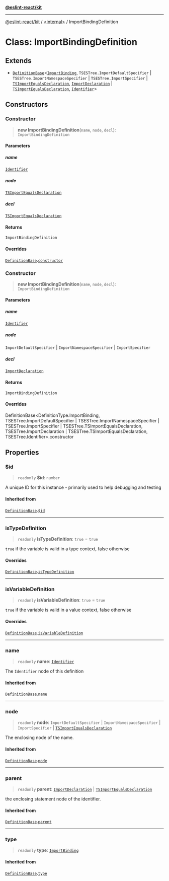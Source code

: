 [**@eslint-react/kit**](../../README.md)

***

[@eslint-react/kit](../../README.md) / [\<internal\>](../README.md) / ImportBindingDefinition

# Class: ImportBindingDefinition

## Extends

- [`DefinitionBase`](DefinitionBase.md)\<[`ImportBinding`](../README.md#importbinding), `TSESTree.ImportDefaultSpecifier` \| `TSESTree.ImportNamespaceSpecifier` \| `TSESTree.ImportSpecifier` \| [`TSImportEqualsDeclaration`](../type-aliases/TSImportEqualsDeclaration.md), [`ImportDeclaration`](../interfaces/ImportDeclaration.md) \| [`TSImportEqualsDeclaration`](../type-aliases/TSImportEqualsDeclaration.md), [`Identifier`](../interfaces/Identifier.md)\>

## Constructors

### Constructor

> **new ImportBindingDefinition**(`name`, `node`, `decl`): `ImportBindingDefinition`

#### Parameters

##### name

[`Identifier`](../interfaces/Identifier.md)

##### node

[`TSImportEqualsDeclaration`](../type-aliases/TSImportEqualsDeclaration.md)

##### decl

[`TSImportEqualsDeclaration`](../type-aliases/TSImportEqualsDeclaration.md)

#### Returns

`ImportBindingDefinition`

#### Overrides

[`DefinitionBase`](DefinitionBase.md).[`constructor`](DefinitionBase.md#constructor)

### Constructor

> **new ImportBindingDefinition**(`name`, `node`, `decl`): `ImportBindingDefinition`

#### Parameters

##### name

[`Identifier`](../interfaces/Identifier.md)

##### node

`ImportDefaultSpecifier` | `ImportNamespaceSpecifier` | `ImportSpecifier`

##### decl

[`ImportDeclaration`](../interfaces/ImportDeclaration.md)

#### Returns

`ImportBindingDefinition`

#### Overrides

DefinitionBase\<DefinitionType.ImportBinding, TSESTree.ImportDefaultSpecifier \| TSESTree.ImportNamespaceSpecifier \| TSESTree.ImportSpecifier \| TSESTree.TSImportEqualsDeclaration, TSESTree.ImportDeclaration \| TSESTree.TSImportEqualsDeclaration, TSESTree.Identifier\>.constructor

## Properties

### $id

> `readonly` **$id**: `number`

A unique ID for this instance - primarily used to help debugging and testing

#### Inherited from

[`DefinitionBase`](DefinitionBase.md).[`$id`](DefinitionBase.md#id)

***

### isTypeDefinition

> `readonly` **isTypeDefinition**: `true` = `true`

`true` if the variable is valid in a type context, false otherwise

#### Overrides

[`DefinitionBase`](DefinitionBase.md).[`isTypeDefinition`](DefinitionBase.md#istypedefinition)

***

### isVariableDefinition

> `readonly` **isVariableDefinition**: `true` = `true`

`true` if the variable is valid in a value context, false otherwise

#### Overrides

[`DefinitionBase`](DefinitionBase.md).[`isVariableDefinition`](DefinitionBase.md#isvariabledefinition)

***

### name

> `readonly` **name**: [`Identifier`](../interfaces/Identifier.md)

The `Identifier` node of this definition

#### Inherited from

[`DefinitionBase`](DefinitionBase.md).[`name`](DefinitionBase.md#name-1)

***

### node

> `readonly` **node**: `ImportDefaultSpecifier` \| `ImportNamespaceSpecifier` \| `ImportSpecifier` \| [`TSImportEqualsDeclaration`](../type-aliases/TSImportEqualsDeclaration.md)

The enclosing node of the name.

#### Inherited from

[`DefinitionBase`](DefinitionBase.md).[`node`](DefinitionBase.md#node-1)

***

### parent

> `readonly` **parent**: [`ImportDeclaration`](../interfaces/ImportDeclaration.md) \| [`TSImportEqualsDeclaration`](../type-aliases/TSImportEqualsDeclaration.md)

the enclosing statement node of the identifier.

#### Inherited from

[`DefinitionBase`](DefinitionBase.md).[`parent`](DefinitionBase.md#parent-1)

***

### type

> `readonly` **type**: [`ImportBinding`](../README.md#importbinding)

#### Inherited from

[`DefinitionBase`](DefinitionBase.md).[`type`](DefinitionBase.md#type-1)
